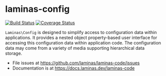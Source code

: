# laminas-config

[![Build Status](https://travis-ci.org/laminas/laminas-config.svg?branch=master)](https://travis-ci.org/laminas/laminas-config)
[![Coverage Status](https://coveralls.io/repos/laminas/laminas-config/badge.svg?branch=master)](https://coveralls.io/r/laminas/laminas-config?branch=master)

`Laminas\Config` is designed to simplify access to configuration data within
applications. It provides a nested object property-based user interface for
accessing this configuration data within application code. The configuration
data may come from a variety of media supporting hierarchical data storage.


- File issues at https://github.com/laminas/laminas-code/issues
- Documentation is at https://docs.laminas.dev/laminas-code
